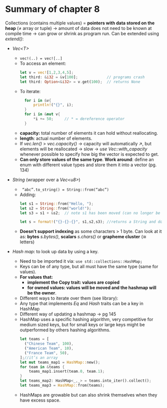 # Summary of chapter 8
Collections (contains multiple values)  = **pointers with data stored on the heap** (≠ array or tuple) -> amount of data does not need to be known at compile time -> can grow or shrink as program run. Can be extended using _extend()_:
- _Vec\<T\>_
    - ``` vec!(..) = vec![..] ```
    - To access an element:
      ```rust
      let v = vec![1,2,3,4,5];
      let third: &i32 = &v[100];             // programs crash
      let third: Option<&i32> = v.get(100);  // returns None
      ```
    - To iterate:
      ```rust
        for i in &v{
            println!("{}", i);
        }
        for i in &mut v{
            *i += 50;     // * = dereference operator
        }
      ```
    - **capacity:** total number of elements it can hold without reallocating. 
    - **length**: actual number of elements.
    - If _vec.len()_ > _vec.capacity()_  -> capacity will automatically ↗, but elements will be reallocated -> slow -> _use Vec::with_capacity_ whenever possible to specify how big the vector is expected to get.
    - **Can only store values of the same type**. **Work around**: define an enum with different value types and store them it into a vector (pg. 134)

- _String_ (wrapper over a _Vec\<u8\>_)
    - ``` “abc”.to_string() = String::from(“abc”)```
    - Adding:
      ```rust
      let s1 = String::from("Hello, ");
      let s2 = String::from("world!");
      let s3 = s1 + &s2;  // note s1 has been moved (can no longer be used) and s2 is coerced
      
      let s = format!("{}-{}-{}", s1,s2,s3); //returns a String and doesn’t take ownership of any of its parametes
      ```
    - **Doesn’t support indexing** as some characters > 1 byte. Can look at it as: **bytes** _s.bytes()_, **scalars** _s.chars()_ or **grapheme cluster** (≅ letters)

- _Hash map_: to look up data by using a key. 
    - Need to be imported it via: ```use std::collections::HashMap;```
    - Keys can be of any type, but all must have the same type (same for values). 
    - **For values that:**
        - **implement the Copy trait: values are copied**
        - **for owned values: values will be moved and the hashmap will be the owner**.
    - Different ways to iterate over them (see library):
    - Any type that implements _Eq_ and _Hash_ traits can be a key in HashMap
    - Different way of updating a hashmap -> pg 145
    - HashMap uses a specific hashing algorithm, very competitive for medium sized keys, but for small keys or large keys might be outperformed by others hashing algorithms.
      ```rust
      let teams = [
        ("Chinese Team", 100),
        ("American Team", 10),
        ("France Team", 50),
      ];//it’s an array
      let mut teams_map1 = HashMap::new();
      for team in &teams {
          teams_map1.insert(team.0, team.1);
      }
      let teams_map2: HashMap<_,_> = teams.into_iter().collect();
      let teams_map3 = HashMap::from(teams);
      ```
    - HashMaps are growable but can also shrink themselves when they have excess space.



